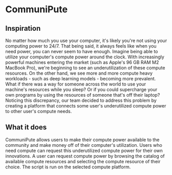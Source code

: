 # CommuniPute


## Inspiration
No matter how much you use your computer, it's likely you're not using your computing power to 24/7. That being said, it always feels like when you need power, you can never seem to have enough. Imagine being able to utilize your computer's compute power around the clock. With increasingly powerful machines entering the market (such as Apple's 96 GB RAM M2 MacBook Pro), we're beginning to see an underutilization of these compute resources. On the other hand, we see more and more compute heavy workloads - such as deep learning models - becoming more prevalent. What if there was a way for someone across the world to use your machine's resources while you sleep? Or if you could supercharge your own programs by using the resources of someone that's off their laptop? Noticing this discrepancy, our team decided to address this problem by creating a platform that connects some user's underutilized compute power to other user's compute needs.

## What it does
CommuniPute allows users to make their compute power available to the community and make money off of their computer's utilization. Users who need compute can request this underutilized compute power for their own innovations. A user can request compute power by browsing the catalog of available compute resources and selecting the compute resource of their choice. The script is run on the selected compute platform.

